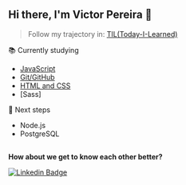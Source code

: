 ## Hi there, I'm Victor Pereira 👋
> Follow my trajectory in: [TIL(Today-I-Learned)](https://github.com/Victorspsr/til_today-i-learnned/blob/master/README.md)

📚 Currently studying
- [JavaScript](https://github.com/Victorspsr/til_today-i-learnned/blob/master/javascript/README.md "Javascript")
- [Git/GitHub](https://github.com/Victorspsr/til_today-i-learnned/blob/master/git/README.md "Git")
- [HTML and CSS](https://github.com/Victorspsr/til_today-i-learnned/blob/master/css/README.md "CSS")
- [Sass]

🚀 Next steps
- Node.js
- PostgreSQL

##
**How about we get to know each other better?**

[![Linkedin Badge](https://img.shields.io/badge/-LinkedIn-blue?style=flat-square&logo=Linkedin&logoColor=white&link=https://www.linkedin.com/in/victorspsr)](https://www.linkedin.com/in/victorspsr)
